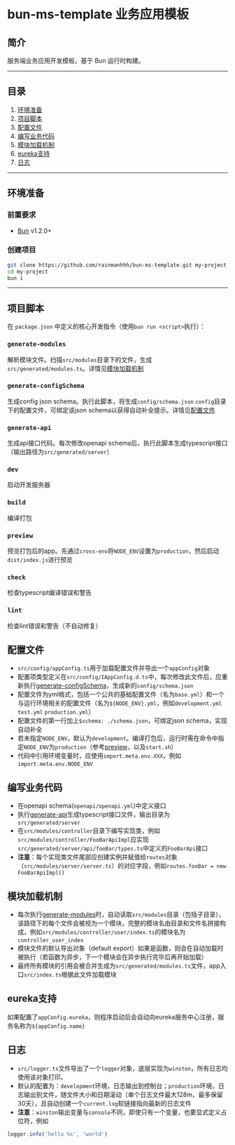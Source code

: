 # bun-ms-template 业务应用模板

## 简介
服务端业务应用开发模板，基于 Bun 运行时构建。

---

## 目录
1. [环境准备](#环境准备)
2. [项目脚本](#项目脚本)
3. [配置文件](#配置文件)
4. [编写业务代码](#编写业务代码)
5. [模块加载机制](#模块加载机制)
6. [eureka支持](#eureka支持)
7. [日志](#日志)

---

## 环境准备

### 前置要求
- [Bun](https://bun.sh/) v1.2.0+

### 创建项目
```bash
git clone https://github.com/rainmanhhh/bun-ms-template.git my-project
cd my-project
bun i
```
---

## 项目脚本

在 `package.json` 中定义的核心开发指令（使用`bun run <script>`执行）：

### `generate-modules`
解析模块文件。扫描`src/modules`目录下的文件，生成`src/generated/modules.ts`。详情见[模块加载机制](#模块加载机制)

### `generate-configSchema`
生成config json schema。执行此脚本，将生成`config/schema.json`
`config`目录下的配置文件，可绑定该json schema以获得自动补全提示。详情见[配置文件](#配置文件)

### `generate-api`
生成api接口代码。每次修改openapi schema后，执行此脚本生成typescript接口（输出路径为`src/generated/server`）

### `dev`
启动开发服务器

### `build`
编译打包

### `preview`
预览打包后的app。先通过`cross-env`将`NODE_ENV`设置为`production`，然后启动`dist/index.js`进行预览

### `check`
检查typescript编译错误和警告

### `lint`
检查lint错误和警告（不自动修复）

## 配置文件
- `src/config/appConfig.ts`用于加载配置文件并导出一个`appConfig`对象
- 配置项类型定义在`src/config/IAppConfig.d.ts`中，每次修改此文件后，应重新执行[generate-configSchema](#generate-configSchema)，生成新的`config/schema.json`
- 配置文件为yml格式，包括一个公共的基础配置文件（名为`base.yml`）和一个与运行环境相关的配置文件（名为`${NODE_ENV}.yml`，例如`development.yml` `test.yml` `production.yml`）
- 配置文件的第一行加上`$schema: ./schema.json`，可绑定json schema，实现自动补全
- 若未指定`NODE_ENV`，默认为`development`。编译打包后，运行时需在命令中指定`NODE_ENV`为`production`（参考[preview](#preview)，以及`start.sh`）
- 代码中引用环境变量时，应使用`import.meta.env.XXX`，例如`import.meta.env.NODE_ENV`

## 编写业务代码
- 在openapi schema(`openapi/openapi.yml`)中定义接口
- 执行[generate-api](#generate-api)生成typescript接口文件，输出目录为`src/generated/server`
- 在`src/modules/controller`目录下编写实现类，例如`src/modules/controller/FooBarApiImpl`应实现`src/generated/server/api/fooBar/types.ts`中定义的`FooBarApi`接口
- **注意**：每个实现类文件尾部应创建实例并赋值给`routes`对象（`src/modules/server/server.ts`）的对应字段，例如`routes.fooBar = new FooBarApiImpl()`

## 模块加载机制
- 每次执行[generate-modules](#generate-modules)时，自动读取`src/modules`目录（包括子目录），该路径下的每个文件会被视为一个模块，完整的模块名由目录和文件名拼接构成，例如`src/modules/controller/user/index.ts`的模块名为`controller_user_index`
- 模块文件的默认导出对象（default export）如果是函数，则会在自动加载时被执行（若函数为异步，下一个模块会在异步执行完毕后再开始加载）
- 最终所有模块的引用会被合并生成为`src/generated/modules.ts`文件，app入口`src/index.ts`根据此文件加载模块

## eureka支持
如果配置了`appConfig.eureka`，则程序启动后会自动向eureka服务中心注册，服务名称为`${appConfig.name}`

## 日志
- `src/logger.ts`文件导出了一个`logger`对象，底层实现为`winston`，所有日志均使用该对象打印。
- 默认的配置为：`development`环境，日志输出到控制台；`production`环境，日志输出到文件，随文件大小和日期滚动（单个日志文件最大128m，最多保留30天），且自动创建一个`current.log`软链接指向最新的日志文件
- **注意**：`winston`输出变量与`console`不同，即使只有一个变量，也要显式定义占位符，例如
```ts
logger.info('hello %s', 'world')
```
